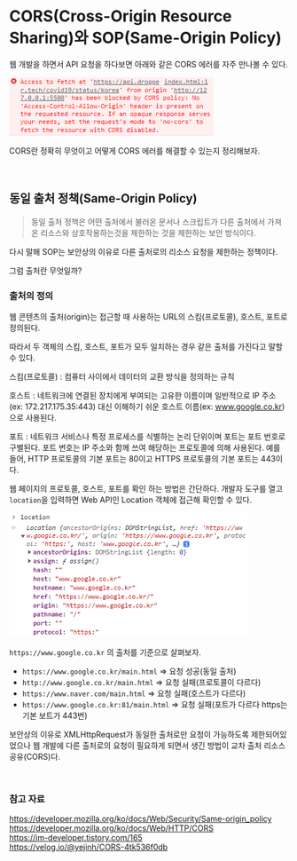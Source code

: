 # CORS(Cross-Origin Resource Sharing)와 SOP(Same-Origin Policy)

웹 개발을 하면서 API 요청을 하다보면 아래와 같은 CORS 에러를 자주 만나볼 수 있다.

![CORS](https://github.com/chanyDev/TIL/blob/main/img/Web/CORS%20%EC%97%90%EB%9F%AC.PNG?raw=true)

CORS란 정확히 무엇이고 어떻게 CORS 에러를 해결할 수 있는지 정리해보자.

<br>

## 동일 출처 정책(Same-Origin Policy)

> 동일 출처 정책은 어떤 출처에서 불러온 문서나 스크립트가 다른 출처에서 가져온 리소스와 상호작용하는것을 제한하는 것을 제한하는 보안 방식이다.

다시 말해 SOP는 보안상의 이유로 다른 출처로의 리소스 요청을 제한하는 정책이다.

그럼 출처란 무엇일까?

### 출처의 정의

웹 콘텐츠의 출처(origin)는 접근할 때 사용하는 URL의 스킴(프로토콜), 호스트, 포트로 정의된다.

따라서 두 객체의 스킴, 호스트, 포트가 모두 일치하는 경우 같은 출처를 가진다고 말할 수 있다.

스킴(프로토콜) : 컴퓨터 사이에서 데이터의 교환 방식을 정의하는 규칙

호스트 : 네트워크에 연결된 장치에게 부여되는 고유한 이름이며 일반적으로 IP 주소(ex: 172.217.175.35:443) 대신 이해하기 쉬운 호스트 이름(ex: www.google.co.kr)으로 사용된다.

포트 : 네트워크 서비스나 특정 프로세스를 식별하는 논리 단위이며 포트는 포트 번호로 구별된다. 포트 번호는 IP 주소와 함께 쓰여 해당하는 프로토콜에 의해 사용된다. 예를 들어, HTTP 프로토콜의 기본 포트는 80이고 HTTPS 프로토콜의 기본 포트는 443이다.

웹 페이지의 프로토콜, 호스트, 포트를 확인 하는 방법은 간단하다. 개발자 도구를 열고 `location`을 입력하면 Web API인 Location 객체에 접근해 확인할 수 있다.

![Location 객체](https://github.com/chanyDev/TIL/blob/main/img/Web/Location%20%EA%B0%9D%EC%B2%B4.PNG?raw=true)

`https://www.google.co.kr` 의 출처를 기준으로 살펴보자.

- `https://www.google.co.kr/main.html` => 요청 성공(동일 출처)
- `http://www.google.co.kr/main.html` => 요청 실패(프로토콜이 다르다)
- `https://www.naver.com/main.html` => 요청 실패(호스트가 다르다)
- `https://www.google.co.kr:81/main.html` => 요청 실패(포트가 다르다 https는 기본 보트가 443번)

보안상의 이유로 XMLHttpRequest가 동일한 출처로만 요청이 가능하도록 제한되어있었으나 웹 개발에 다른 출처로의 요청이 필요하게 되면서 생긴 방법이 교차 출처 리소스 공유(CORS)다.

<br>

### 참고 자료

https://developer.mozilla.org/ko/docs/Web/Security/Same-origin_policy<br>
https://developer.mozilla.org/ko/docs/Web/HTTP/CORS<br>
https://im-developer.tistory.com/165<br>
https://velog.io/@yejinh/CORS-4tk536f0db
